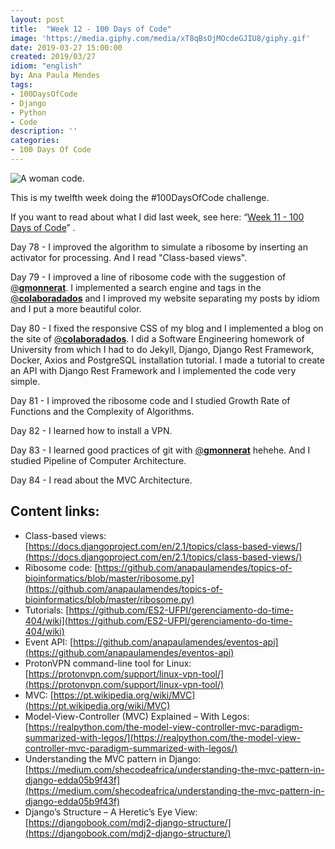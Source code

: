 ```yaml
---
layout: post
title:  "Week 12 - 100 Days of Code"
image: 'https://media.giphy.com/media/xT8qBsOjMOcdeGJIU8/giphy.gif'
date: 2019-03-27 15:00:00
created: 2019/03/27
idiom: "english"
by: Ana Paula Mendes
tags:
- 100DaysOfCode
- Django
- Python
- Code
description: ''
categories:
- 100 Days Of Code
---
```


![A woman code.](https://media.giphy.com/media/xT8qBsOjMOcdeGJIU8/giphy.gif)

This is my twelfth week doing the #100DaysOfCode challenge.

If you want to read about what I did last week, see here: “[Week 11 - 100 Days of Code](https://anapaulamendes.github.io/week-11-100-days-of-code/)” .

Day 78 - I improved the algorithm to simulate a ribosome by inserting an activator for processing. And I read "Class-based views".

Day 79 - I improved a line of ribosome code with the suggestion of [@**gmonnerat**](https://twitter.com/gmonnerat). I implemented a search engine and tags in the [@**colaboradados**](https://twitter.com/colaboradados) and I improved my website separating my posts by idiom and I put a more beautiful color.

Day 80 - I fixed the responsive CSS of my blog and I implemented a blog on the site of [@**colaboradados**](https://twitter.com/colaboradados). I did a Software Engineering homework of University from which I had to do Jekyll, Django, Django Rest Framework, Docker, Axios and PostgreSQL installation tutorial. I made a tutorial to create an API with Django Rest Framework and I implemented the code very simple.

Day 81 - I improved the ribosome code and I studied Growth Rate of Functions and the Complexity of Algorithms.

Day 82 - I learned how to install a VPN.

Day 83 - I learned good practices of git with [@**gmonnerat**](https://twitter.com/gmonnerat) hehehe. And I studied Pipeline of Computer Architecture.

Day 84 - I read about the MVC Architecture.


## Content links:

-  Class-based views: [https://docs.djangoproject.com/en/2.1/topics/class-based-views/](https://docs.djangoproject.com/en/2.1/topics/class-based-views/)
- Ribosome code: [https://github.com/anapaulamendes/topics-of-bioinformatics/blob/master/ribosome.py](https://github.com/anapaulamendes/topics-of-bioinformatics/blob/master/ribosome.py)
- Tutorials: [https://github.com/ES2-UFPI/gerenciamento-do-time-404/wiki](https://github.com/ES2-UFPI/gerenciamento-do-time-404/wiki)
- Event API: [https://github.com/anapaulamendes/eventos-api](https://github.com/anapaulamendes/eventos-api)
- ProtonVPN command-line tool for Linux: [https://protonvpn.com/support/linux-vpn-tool/](https://protonvpn.com/support/linux-vpn-tool/)
- MVC: [https://pt.wikipedia.org/wiki/MVC](https://pt.wikipedia.org/wiki/MVC)
- Model-View-Controller (MVC) Explained – With Legos: [https://realpython.com/the-model-view-controller-mvc-paradigm-summarized-with-legos/](https://realpython.com/the-model-view-controller-mvc-paradigm-summarized-with-legos/)
- Understanding the MVC pattern in Django: [https://medium.com/shecodeafrica/understanding-the-mvc-pattern-in-django-edda05b9f43f](https://medium.com/shecodeafrica/understanding-the-mvc-pattern-in-django-edda05b9f43f)
- Django’s Structure – A Heretic’s Eye View: [https://djangobook.com/mdj2-django-structure/](https://djangobook.com/mdj2-django-structure/)

